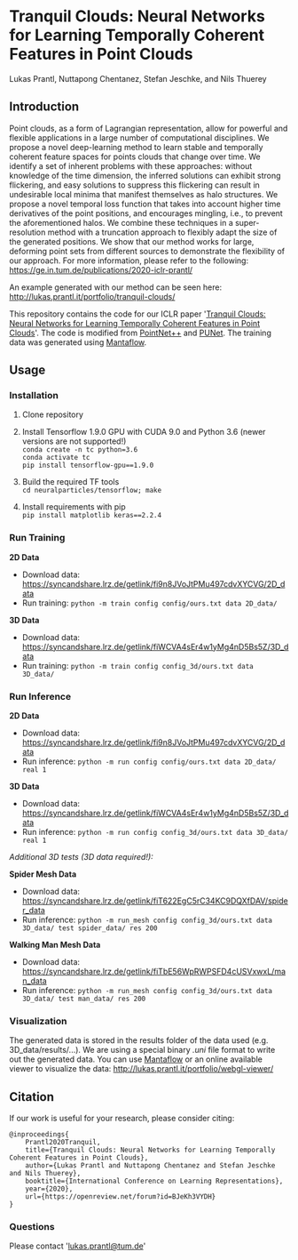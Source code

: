 # Tranquil Clouds: Neural Networks for Learning Temporally Coherent Features in Point Clouds
Lukas Prantl, Nuttapong Chentanez, Stefan Jeschke, and Nils Thuerey

## Introduction
Point clouds, as a form of Lagrangian representation, allow for powerful and 
flexible applications in a large number of computational disciplines. We propose 
a novel deep-learning method to learn stable and temporally coherent feature 
spaces for points clouds that change over time. We identify a set of inherent 
problems with these approaches: without knowledge of the time dimension, the 
inferred solutions can exhibit strong flickering, and easy solutions to suppress 
this flickering can result in undesirable local minima that manifest themselves 
as halo structures. We propose a novel temporal loss function that takes into 
account higher time derivatives of the point positions, and encourages mingling, 
i.e., to prevent the aforementioned halos. We combine these techniques in a 
super-resolution method with a truncation approach to flexibly adapt the size of 
the generated positions. We show that our method works for large, deforming 
point sets from different sources to demonstrate the flexibility of our approach.
For more information, please refer to the following: 
https://ge.in.tum.de/publications/2020-iclr-prantl/

An example generated with our method can be seen here: http://lukas.prantl.it/portfolio/tranquil-clouds/

This repository contains the code for our ICLR paper 
'[Tranquil Clouds: Neural Networks for Learning Temporally Coherent Features in Point Clouds](https://openreview.net/forum?id=BJeKh3VYDH)'. 
The code is modified from [PointNet++](https://github.com/charlesq34/pointnet2) 
and [PUNet](https://github.com/yulequan/PU-Net/blob/master/README.md).
The training data was generated using [Mantaflow](http://mantaflow.com).

## Usage

### Installation
1.  Clone repository
2.  Install Tensorflow 1.9.0 GPU with CUDA 9.0 and Python 3.6 (newer versions are not supported!)  
    `conda create -n tc python=3.6`  
    `conda activate tc`  
    `pip install tensorflow-gpu==1.9.0`
  
3.  Build the required TF tools  
    `cd neuralparticles/tensorflow; make`
4.  Install requirements with pip  
    `pip install matplotlib keras==2.2.4`

### Run Training
**2D Data**
*  Download data: https://syncandshare.lrz.de/getlink/fi9n8JVoJtPMu497cdvXYCVG/2D_data
*  Run training: `python -m train config config/ours.txt data 2D_data/`

**3D Data**
*  Download data: https://syncandshare.lrz.de/getlink/fiWCVA4sEr4w1yMg4nD5Bs5Z/3D_data
*  Run training: `python -m train config config_3d/ours.txt data 3D_data/`

### Run Inference
**2D Data**
*   Download data: https://syncandshare.lrz.de/getlink/fi9n8JVoJtPMu497cdvXYCVG/2D_data 
*   Run inference: `python -m run config config/ours.txt data 2D_data/ real 1`

**3D Data**
*   Download data: https://syncandshare.lrz.de/getlink/fiWCVA4sEr4w1yMg4nD5Bs5Z/3D_data
*   Run inference: `python -m run config config_3d/ours.txt data 3D_data/ real 1`

*Additional 3D tests (3D data required!):* 

**Spider Mesh Data**
*   Download data: https://syncandshare.lrz.de/getlink/fiT622EgC5rC34KC9DQXfDAV/spider_data
*   Run inference: `python -m run_mesh config config_3d/ours.txt data 3D_data/ test spider_data/ res 200`
 
**Walking Man Mesh Data**
*   Download data: https://syncandshare.lrz.de/getlink/fiTbE56WpRWPSFD4cUSVxwxL/man_data
*   Run inference: `python -m run_mesh config config_3d/ours.txt data 3D_data/ test man_data/ res 200`

### Visualization
The generated data is stored in the results folder of the data used (e.g. 3D_data/results/...).
We are using a special binary *.uni* file format to write out the generated data.
You can use [Mantaflow](http://mantaflow.com) or an online available viewer to visualize the data:
http://lukas.prantl.it/portfolio/webgl-viewer/

## Citation

If our work is useful for your research, please consider citing:

    @inproceedings{
        Prantl2020Tranquil,
        title={Tranquil Clouds: Neural Networks for Learning Temporally Coherent Features in Point Clouds},
        author={Lukas Prantl and Nuttapong Chentanez and Stefan Jeschke and Nils Thuerey},
        booktitle={International Conference on Learning Representations},
        year={2020},
        url={https://openreview.net/forum?id=BJeKh3VYDH}
    }

### Questions

Please contact 'lukas.prantl@tum.de'
